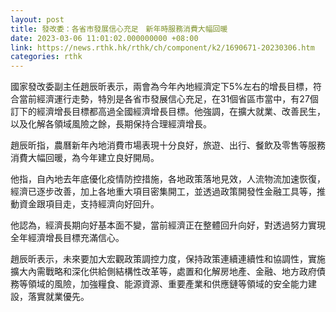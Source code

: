 ```yaml
---
layout: post
title: 發改委：各省市發展信心充足　新年時服務消費大幅回暖
date: 2023-03-06 11:01:02.000000000 +08:00
link: https://news.rthk.hk/rthk/ch/component/k2/1690671-20230306.htm
categories: rthk
---
```


國家發改委副主任趙辰昕表示，兩會為今年內地經濟定下5%左右的增長目標，符合當前經濟運行走勢，特別是各省市發展信心充足，在31個省區市當中，有27個訂下的經濟增長目標都高過全國經濟增長目標。他強調，在擴大就業、改善民生，以及化解各領域風險之餘，長期保持合理經濟增長。

趙辰昕指，農曆新年內地消費市場表現十分良好，旅遊、出行、餐飲及零售等服務消費大幅回暖，為今年建立良好開局。

他指，自內地去年底優化疫情防控措施，各地政策落地見效，人流物流加速恢復，經濟已逐步改善，加上各地重大項目密集開工，並透過政策開發性金融工具等，推動資金跟項目走，支持經濟向好回升。

他認為，經濟長期向好基本面不變，當前經濟正在整體回升向好，對透過努力實現全年經濟增長目標充滿信心。

趙辰昕表示，未來要加大宏觀政策調控力度，保持政策連續連續性和協調性，實施擴大內需戰略和深化供給側結構性改革等，處置和化解房地產、金融、地方政府債務等領域的風險，加強糧食、能源資源、重要產業和供應鏈等領域的安全能力建設，落實就業優先。
